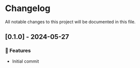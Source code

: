 # Changelog

All notable changes to this project will be documented in this file.

## [0.1.0] - 2024-05-27

### 🚀 Features

- Initial commit

<!-- generated by git-cliff -->
